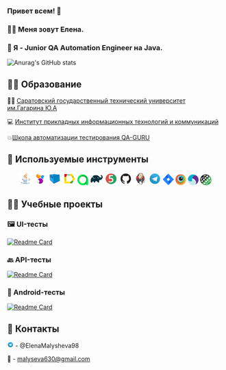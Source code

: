 ### Привет всем! 👋
### :woman_technologist: Меня зовут Елена.
### :hatching_chick: Я - Junior QA Automation Engineer на Java.
<p></p>

![Anurag's GitHub stats](https://github-readme-stats.vercel.app/api?username=Lenok1998&show_icons=true&theme=transparent&locale=ru)

## :woman_student: Образование
<p align="center">
  
:man_astronaut:  [Саратовский государственный технический университет им.Гагарина Ю.А](https://www.sstu.ru/)
  
:computer: [Институт прикладных информационных технологий и коммуникаций](https://inpit.sstu.ru/home.php)
  
:boom:[Школа автоматизации тестирования QA-GURU](https://qa.guru/)

  ## :rocket: Используемые инструменты
<p align="center">
<a href="https://www.java.com/"><img width="6%" title="Java" src="media/logo/Java.svg"></a>
<a href="https://selenide.org/"><img width="6%" title="Selenide" src="media/logo/Selenide.svg"></a>
<a href="https://aerokube.com/selenoid/"><img width="6%" title="Selenoid" src="media/logo/Selenoid.svg"></a>
<a href="https://github.com/allure-framework/allure2"><img width="6%" title="Allure Report" src="media/logo/Allure_Report.svg"></a>
<a href="https://qameta.io/"><img width="5%" title="Allure TestOps" src="media/logo/AllureTestOps.svg"></a>
<a href="https://gradle.org/"><img width="6%" title="Gradle" src="media/logo/Gradle.svg"></a>
<a href="https://junit.org/junit5/"><img width="6%" title="JUnit5" src="media/logo/JUnit5.svg"></a>
<a href="https://github.com/"><img width="6%" title="GitHub" src="media/logo/GitHub.svg"></a>
<a href="https://www.jenkins.io/"><img width="6%" title="Jenkins" src="media/logo/Jenkins.svg"></a>
<a href="https://web.telegram.org/a/"><img width="6%" title="Telegram" src="media/logo/Telegram.svg"></a>
<a href="https://www.atlassian.com/ru/software/jira/"><img width="5%" title="Jira" src="media/logo/Jira.svg"></a>
<a href="https://www.browserstack.com/"><img width="5%" title="Browserstack" src="browserstack.png"></a>
<a href="https://appium.io/docs/en/2.3/"><img width="5%" title="Appium" src="appium.svg"></a>
<a href="https://rest-assured.io/"><img width="5%" title="Rest Assured" src="rest.png"></a>
</p>

## :teacher: Учебные проекты
### 🖼️ UI-тесты 
[![Readme Card](https://github-readme-stats.vercel.app/api/pin/?username=Lenok1998&repo=UI_Web_Sibintek_Tests)](https://github.com/Lenok1998/Sibintek_AutomationTests)
### 🔙 API-тесты 
[![Readme Card](https://github-readme-stats.vercel.app/api/pin/?username=Lenok1998&repo=API_Regres.IN_Tests)](https://github.com/Lenok1998/API_Regres.IN_Tests)
### 📱 Android-тесты
[![Readme Card](https://github-readme-stats.vercel.app/api/pin/?username=Lenok1998&repo=SearchMobileTests)](https://github.com/Lenok1998/SearchMobileTests)


## :postbox: Контакты 

<img width="3%" title="Telegram" src="media/logo/Telegram.svg"></a> - @ElenaMalysheva98

:e-mail: - malyseva630@gmail.com

